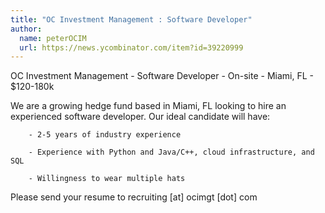 ```yaml
---
title: "OC Investment Management : Software Developer"
author:
  name: peterOCIM
  url: https://news.ycombinator.com/item?id=39220999
---
```

OC Investment Management - Software Developer - On-site -  Miami, FL - $120-180k

We are a growing hedge fund based in Miami, FL looking to hire an experienced software developer. Our ideal candidate will have:

<pre><code>    - 2-5 years of industry experience

    - Experience with Python and Java&#x2F;C++, cloud infrastructure, and SQL 

    - Willingness to wear multiple hats 
</code></pre>
Please send your resume to recruiting [at] ocimgt [dot] com
